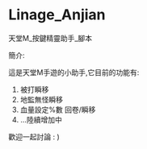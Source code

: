 # Linage_Anjian

天堂M_按鍵精靈助手_腳本

簡介:

這是天堂M手遊的小助手,它目前的功能有:

1. 被打瞬移  
2. 地監無怪瞬移
3. 血量設定%數 回卷/瞬移
4. ...陸續增加中

歡迎一起討論 : )
